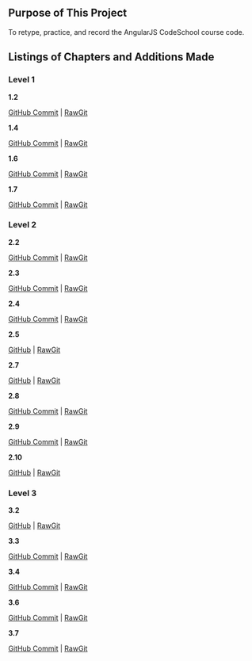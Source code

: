 ## Purpose of This Project

To retype, practice, and record the AngularJS CodeSchool course code.

## Listings of Chapters and Additions Made

### Level 1

**1.2**

[GitHub Commit](https://github.com/emilyeserven/testwebsites/f5cd4f4610e80bce3091b3270e4bf5d2296250e3/js/angular/codeschool/index.html) | [RawGit](https://rawgit.com/emilyeserven/testwebsites/f5cd4f4610e80bce3091b3270e4bf5d2296250e3/js/angular/codeschool/index.html)

**1.4**

[GitHub Commit](https://github.com/emilyeserven/testwebsites/64409a6e1857c98b5d226febf99f09a3d1421cc8/js/angular/codeschool/index.html) | [RawGit](https://rawgit.com/emilyeserven/testwebsites/64409a6e1857c98b5d226febf99f09a3d1421cc8/js/angular/codeschool/index.html)

**1.6**

[GitHub Commit](https://github.com/emilyeserven/testwebsites/4f8bbd7f4731668ee091a04b748baef2b0b043b6/js/angular/codeschool/index.html) | [RawGit](https://rawgit.com/emilyeserven/testwebsites/4f8bbd7f4731668ee091a04b748baef2b0b043b6/js/angular/codeschool/index.html)

**1.7**

[GitHub Commit](https://github.com/emilyeserven/testwebsites/d3429c0abef0316a185e5d8b39ae60e6cdb8e81b/js/angular/codeschool/index.html) | [RawGit](https://rawgit.com/emilyeserven/testwebsites/d3429c0abef0316a185e5d8b39ae60e6cdb8e81b/js/angular/codeschool/index.html)

### Level 2

**2.2**

[GitHub Commit](https://github.com/emilyeserven/testwebsites/3366ab0f053aad2806758c55f3de817d6f3dc92a/js/angular/codeschool/index.html) | [RawGit](https://rawgit.com/emilyeserven/testwebsites/3366ab0f053aad2806758c55f3de817d6f3dc92a/js/angular/codeschool/index.html)

**2.3**

[GitHub Commit](https://github.com/emilyeserven/testwebsites/f96371e1aa5f6d30a1faf7a5327e4563c4456a17/js/angular/codeschool/index.html) | [RawGit](https://rawgit.com/emilyeserven/testwebsites/f96371e1aa5f6d30a1faf7a5327e4563c4456a17/js/angular/codeschool/index.html)

**2.4**

[GitHub Commit](https://github.com/emilyeserven/testwebsites/58d7584e5e4c7b7f06d20c36a6f0ec5f59eb4ecd/js/angular/codeschool/index.html) | [RawGit](https://rawgit.com/emilyeserven/testwebsites/58d7584e5e4c7b7f06d20c36a6f0ec5f59eb4ecd/js/angular/codeschool/index.html)

**2.5**

[GitHub](https://github.com/emilyeserven/testwebsites/ff994238ba6313ae173bbcc7bdf996c399a05ffe/js/angular/codeschool/index.html) | [RawGit](https://rawgit.com/emilyeserven/testwebsites/ff994238ba6313ae173bbcc7bdf996c399a05ffe/js/angular/codeschool/index.html)

**2.7**

[GitHub](https://github.com/emilyeserven/testwebsites/639befebbc415d19c3f12db8d641275f8ec0f1cd/js/angular/codeschool/index.html) | [RawGit](https://rawgit.com/emilyeserven/testwebsites/639befebbc415d19c3f12db8d641275f8ec0f1cd/js/angular/codeschool/index.html)

**2.8**

[GitHub Commit](https://github.com/emilyeserven/testwebsites/a58a3a9be88375460c3e8216c9f04e9d6cc6d8f6/js/angular/codeschool/index.html) | [RawGit](https://rawgit.com/emilyeserven/testwebsites/a58a3a9be88375460c3e8216c9f04e9d6cc6d8f6/js/angular/codeschool/index.html)

**2.9**

[GitHub Commit](https://github.com/emilyeserven/testwebsites/761c7bd4ad93948477449778e7ee45e6167eaaeb/js/angular/codeschool/index.html) | [RawGit](https://rawgit.com/emilyeserven/testwebsites/761c7bd4ad93948477449778e7ee45e6167eaaeb/js/angular/codeschool/index.html)

**2.10**

[GitHub](https://github.com/emilyeserven/testwebsites/b62a4a46b75d2e3d69f0c408fb780375e0bc31a3/js/angular/codeschool/index.html) | [RawGit](https://rawgit.com/emilyeserven/testwebsites/b62a4a46b75d2e3d69f0c408fb780375e0bc31a3/js/angular/codeschool/index.html)

### Level 3

**3.2**

[GitHub](https://github.com/emilyeserven/testwebsites/21cf1551f6df9ee6887b3136620a1c3181507faf/js/angular/codeschool/index.html) | [RawGit](https://rawgit.com/emilyeserven/testwebsites/21cf1551f6df9ee6887b3136620a1c3181507faf/js/angular/codeschool/index.html)

**3.3**

[GitHub Commit](https://github.com/emilyeserven/testwebsites/blob/be8fab016768a96da48831b09b46b2563fad41a4/js/angular/codeschool/index.html) | [RawGit](https://rawgit.com/emilyeserven/testwebsites/be8fab016768a96da48831b09b46b2563fad41a4/js/angular/codeschool/index.html)

**3.4**

[GitHub Commit](https://github.com/emilyeserven/testwebsites/blob/d90efbbca2fd75b5346b54b3361f121e86ccea19/js/angular/codeschool/index.html) | [RawGit](https://rawgit.com/emilyeserven/testwebsites/blob/d90efbbca2fd75b5346b54b3361f121e86ccea19/js/angular/codeschool/index.html)

**3.6**

[GitHub Commit](https://github.com/emilyeserven/testwebsites/blob/272973004fef86df79305cfe7afa29901398f310/js/angular/codeschool/index.html) | [RawGit](https://rawgit.com/emilyeserven/testwebsites/blob/272973004fef86df79305cfe7afa29901398f310/js/angular/codeschool/index.html)

**3.7**

[GitHub Commit](https://github.com/emilyeserven/testwebsites/blob/5dc8244d0c8ac671c54e2e83eb381abd06943dd9/js/angular/codeschool/index.html) | [RawGit](https://rawgit.com/emilyeserven/testwebsites/blob/5dc8244d0c8ac671c54e2e83eb381abd06943dd9/js/angular/codeschool/index.html)

